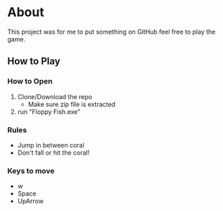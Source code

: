 # About
This project was for me to put something on GitHub feel free to play the game.
## How to Play
### How to Open
1. Clone/Download the repo
   - Make sure zip file is extracted
1. run "Floppy Fish.exe"
### Rules
- Jump in between coral
- Don't fall or hit the coral!
### Keys to move
- w
- Space
- UpArrow

